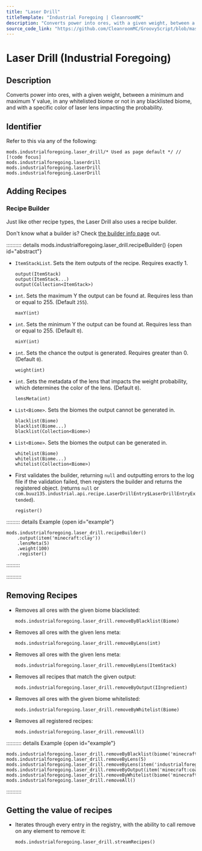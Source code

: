 ```yaml
---
title: "Laser Drill"
titleTemplate: "Industrial Foregoing | CleanroomMC"
description: "Converts power into ores, with a given weight, between a minimum and maximum Y value, in any whitelisted biome or not in any blacklisted biome, and with a specific color of laser lens impacting the probability."
source_code_link: "https://github.com/CleanroomMC/GroovyScript/blob/master/src/main/java/com/cleanroommc/groovyscript/compat/mods/industrialforegoing/LaserDrill.java"
---
```


# Laser Drill (Industrial Foregoing)

## Description

Converts power into ores, with a given weight, between a minimum and maximum Y value, in any whitelisted biome or not in any blacklisted biome, and with a specific color of laser lens impacting the probability.

## Identifier

Refer to this via any of the following:

```groovy:no-line-numbers {1}
mods.industrialforegoing.laser_drill/* Used as page default */ // [!code focus]
mods.industrialforegoing.laserdrill
mods.industrialforegoing.laserDrill
mods.industrialforegoing.LaserDrill
```


## Adding Recipes

### Recipe Builder

Just like other recipe types, the Laser Drill also uses a recipe builder.

Don't know what a builder is? Check [the builder info page](../../groovy/builder.md) out.

:::::::::: details mods.industrialforegoing.laser_drill.recipeBuilder() {open id="abstract"}
- `ItemStackList`. Sets the item outputs of the recipe. Requires exactly 1.

    ```groovy:no-line-numbers
    output(ItemStack)
    output(ItemStack...)
    output(Collection<ItemStack>)
    ```

- `int`. Sets the maximum Y the output can be found at. Requires less than or equal to 255. (Default `255`).

    ```groovy:no-line-numbers
    maxY(int)
    ```

- `int`. Sets the minimum Y the output can be found at. Requires less than or equal to 255. (Default `0`).

    ```groovy:no-line-numbers
    minY(int)
    ```

- `int`. Sets the chance the output is generated. Requires greater than 0. (Default `0`).

    ```groovy:no-line-numbers
    weight(int)
    ```

- `int`. Sets the metadata of the lens that impacts the weight probability, which determines the color of the lens. (Default `0`).

    ```groovy:no-line-numbers
    lensMeta(int)
    ```

- `List<Biome>`. Sets the biomes the output cannot be generated in.

    ```groovy:no-line-numbers
    blacklist(Biome)
    blacklist(Biome...)
    blacklist(Collection<Biome>)
    ```

- `List<Biome>`. Sets the biomes the output can be generated in.

    ```groovy:no-line-numbers
    whitelist(Biome)
    whitelist(Biome...)
    whitelist(Collection<Biome>)
    ```

- First validates the builder, returning `null` and outputting errors to the log file if the validation failed, then registers the builder and returns the registered object. (returns `null` or `com.buuz135.industrial.api.recipe.LaserDrillEntry$LaserDrillEntryExtended`).

    ```groovy:no-line-numbers
    register()
    ```

::::::::: details Example {open id="example"}
```groovy:no-line-numbers
mods.industrialforegoing.laser_drill.recipeBuilder()
    .output(item('minecraft:clay'))
    .lensMeta(5)
    .weight(100)
    .register()
```

:::::::::

::::::::::

## Removing Recipes

- Removes all ores with the given biome blacklisted:

    ```groovy:no-line-numbers
    mods.industrialforegoing.laser_drill.removeByBlacklist(Biome)
    ```

- Removes all ores with the given lens meta:

    ```groovy:no-line-numbers
    mods.industrialforegoing.laser_drill.removeByLens(int)
    ```

- Removes all ores with the given lens meta:

    ```groovy:no-line-numbers
    mods.industrialforegoing.laser_drill.removeByLens(ItemStack)
    ```

- Removes all recipes that match the given output:

    ```groovy:no-line-numbers
    mods.industrialforegoing.laser_drill.removeByOutput(IIngredient)
    ```

- Removes all ores with the given biome whitelisted:

    ```groovy:no-line-numbers
    mods.industrialforegoing.laser_drill.removeByWhitelist(Biome)
    ```

- Removes all registered recipes:

    ```groovy:no-line-numbers
    mods.industrialforegoing.laser_drill.removeAll()
    ```

:::::::::: details Example {open id="example"}
```groovy:no-line-numbers
mods.industrialforegoing.laser_drill.removeByBlacklist(biome('minecraft:sky'))
mods.industrialforegoing.laser_drill.removeByLens(5)
mods.industrialforegoing.laser_drill.removeByLens(item('industrialforegoing:laser_lens:5'))
mods.industrialforegoing.laser_drill.removeByOutput(item('minecraft:coal_ore'))
mods.industrialforegoing.laser_drill.removeByWhitelist(biome('minecraft:hell'))
mods.industrialforegoing.laser_drill.removeAll()
```

::::::::::

## Getting the value of recipes

- Iterates through every entry in the registry, with the ability to call remove on any element to remove it:

    ```groovy:no-line-numbers
    mods.industrialforegoing.laser_drill.streamRecipes()
    ```
